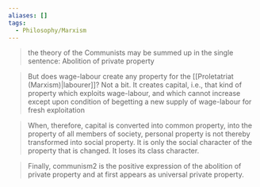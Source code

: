 ```yaml
---
aliases: []
tags:
  - Philosophy/Marxism
---
```


> the theory of the Communists may be summed up in the single sentence: Abolition of private property

> But does wage-labour create any property for the [[Proletatriat (Marxism)|labourer]]? Not a bit. It creates capital, i.e., that kind of property which exploits wage-labour, and which cannot increase except upon condition of begetting a new supply of wage-labour for fresh exploitation

> When, therefore, capital is converted into common property, into the property of all members of society, personal property is not thereby transformed into social property. It is only the social character of the property that is changed. It loses its class character.

> Finally, communism2 is the positive expression of the abolition of private property and at first appears as universal private property.
